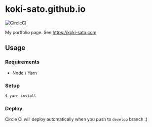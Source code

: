 # koki-sato.github.io

[![CircleCI](https://circleci.com/gh/koki-sato/koki-sato.github.io.svg?style=svg)](https://circleci.com/gh/koki-sato/koki-sato.github.io)

My portfolio page. See https://koki-sato.com

## Usage

### Requirements

- Node / Yarn

### Setup

```bash
$ yarn install
```

### Deploy

Circle CI will deploy automatically when you push to `develop` branch :)
